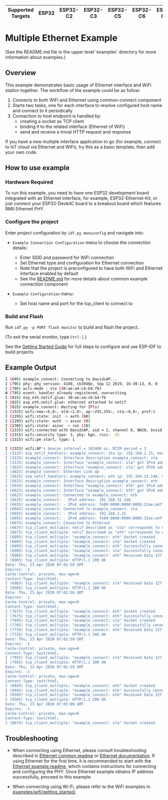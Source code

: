 | Supported Targets | ESP32 | ESP32-C2 | ESP32-C3 | ESP32-C5 | ESP32-C6 | ESP32-C61 | ESP32-H2 | ESP32-P4 | ESP32-S2 | ESP32-S3 |
| ----------------- | ----- | -------- | -------- | -------- | -------- | --------- | -------- | -------- | -------- | -------- |

# Multiple Ethernet Example
(See the README.md file in the upper level 'examples' directory for more information about examples.)

## Overview

This example demonstrates basic usage of Ethernet interface and WiFi station together. The workflow of the example could be as follow:

1. Connects to both WiFi and Ethernet using common-connect component
2. Starts two tasks, one for each interface to resolve configured host name and connect to it periodically
3. Connection to host endpoint is handled by:
    - creating a socket as TCP client
    - binding it to the related interface (Ethernet of WiFi)
    - send and receive a trivial HTTP request and response

If you have a new multiple interface application to go (for example, connect to IoT cloud via Ethernet and WiFi), try this as a basic template, then add your own code.

## How to use example

### Hardware Required

To run this example, you need to have one ESP32 development board integrated with an Ethernet interface, for example, ESP32-Ethernet-Kit, or just connect your ESP32-DevkitC board to a breakout board which features RMII Ethernet PHY.

### Configure the project

Enter project configuration by `idf.py menuconfig` and navigate into:

* `Example Connection Configuration` menu to choose the connection details:

    - Enter SSID and password for WiFi connection
    - Set Ethernet type and configuration for Ethernet connection
    - Note that the project is preconfigured to have both WiFi and Ethernet interface enabled by default
    - See the [README.md](../../README.md) for more details about common example connection component

* `Example Configuration` menu:

    - Set host name and port for the tcp_client to connect to

### Build and Flash

Run `idf.py -p PORT flash monitor` to build and flash the project..

(To exit the serial monitor, type ``Ctrl-]``.)

See the [Getting Started Guide](https://docs.espressif.com/projects/esp-idf/en/latest/get-started/index.html) for full steps to configure and use ESP-IDF to build projects.

## Example Output

```bash
I (695) example_connect: Connecting to DavidsAP...
I (795) phy: phy_version: 4180, cb3948e, Sep 12 2019, 16:39:13, 0, 0
I (795) wifi:mode : sta (30:ae:a4:c6:b4:f8)
W (795) event: handler already registered, overwriting
I (815) esp_eth.netif.glue: 30:ae:a4:c6:b4:fb
I (815) esp_eth.netif.glue: ethernet attached to netif
I (825) example_connect: Waiting for IP(s)
I (1525) wifi:new:<6,0>, old:<1,0>, ap:<255,255>, sta:<6,0>, prof:1
I (2295) wifi:state: init -> auth (b0)
I (2295) wifi:state: auth -> assoc (0)
I (2305) wifi:state: assoc -> run (10)
I (2315) wifi:connected with DavidsAP, aid = 2, channel 6, BW20, bssid = 16:f7:28:37:58:36
I (2315) wifi:security type: 3, phy: bgn, rssi: -35
I (2315) wifi:pm start, type: 1

I (2325) wifi:AP's beacon interval = 102400 us, DTIM period = 3
I (3125) esp_netif_handlers: example_connect: sta ip: 192.168.2.15, mask: 255.255.255.0, gw: 192.168.2.1
I (3125) example_connect: Interface description example_connect: sta
I (3135) example_connect: Interface "example_connect: sta" got IPv4 address: 192.168.2.15
I (3625) example_connect: Interface "example_connect: sta" got IPv6 address: fe80:0000:0000:0000:32ae:a4ff:fec6:b4f8, type: ESP_IP6_ADDR_IS_LINK_LOCAL
I (4825) example_connect: Ethernet Link Up
I (5625) esp_netif_handlers: example_connect: eth ip: 192.168.32.148, mask: 255.255.252.0, gw: 192.168.32.3
I (5625) example_connect: Interface description example_connect: eth
I (5635) example_connect: Interface "example_connect: eth" got IPv4 address: 192.168.32.148
I (6625) example_connect: Interface "example_connect: eth" got IPv6 address: fe80:0000:0000:0000:32ae:a4ff:fec6:b4fb, type: ESP_IP6_ADDR_IS_LINK_LOCAL
I (6625) example_connect: Connected to example_connect: eth
I (6635) example_connect: - IPv4 address: 192.168.32.148
I (6635) example_connect: - IPv6 address: fe80:0000:0000:0000:32ae:a4ff:fec6:b4fbtype: ESP_IP6_ADDR_IS_LINK_LOCAL
I (6645) example_connect: Connected to example_connect: sta
I (6655) example_connect: - IPv4 address: 192.168.2.15
I (6655) example_connect: - IPv6 address: fe80:0000:0000:0000:32ae:a4ff:fec6:b4f8type: ESP_IP6_ADDR_IS_LINK_LOCAL
I (6675) example_connect: Connected to Ethernet
I (6675) tcp_client_multiple: netif described as "sta" corresponds to esp-netif ptr:0x3ffba3ac
I (6675) tcp_client_multiple: netif described as "eth" corresponds to esp-netif ptr:0x3ffc608c
I (6895) tcp_client_multiple: "example_connect: eth" Socket created
I (6895) tcp_client_multiple: "example_connect: sta" Socket created
I (6895) tcp_client_multiple: "example_connect: eth" Successfully connected
I (6905) tcp_client_multiple: "example_connect: sta" Successfully connected
I (6965) tcp_client_multiple: "example_connect: eth" Received Data 127 bytes
I (6965) tcp_client_multiple: HTTP/1.1 200 OK
Date: Thu, 23 Apr 2020 07:02:58 GMT
Expires: -1
Cache-Control: private, max-age=0
Content-Type: text/html;
I (6965) tcp_client_multiple: "example_connect: sta" Received Data 127 bytes
I (6985) tcp_client_multiple: HTTP/1.1 200 OK
Date: Thu, 23 Apr 2020 07:02:58 GMT
Expires: -1
Cache-Control: private, max-age=0
Content-Type: text/html;
I (7675) tcp_client_multiple: "example_connect: eth" Socket created
I (7675) tcp_client_multiple: "example_connect: eth" Successfully connected
I (7695) tcp_client_multiple: "example_connect: sta" Socket created
I (7705) tcp_client_multiple: "example_connect: sta" Successfully connected
I (7735) tcp_client_multiple: "example_connect: eth" Received Data 127 bytes
I (7735) tcp_client_multiple: HTTP/1.1 200 OK
Date: Thu, 23 Apr 2020 07:02:59 GMT
Expires: -1
Cache-Control: private, max-age=0
Content-Type: text/html;
I (7955) tcp_client_multiple: "example_connect: sta" Received Data 127 bytes
I (7955) tcp_client_multiple: HTTP/1.1 200 OK
Date: Thu, 23 Apr 2020 07:02:59 GMT
Expires: -1
Cache-Control: private, max-age=0
Content-Type: text/html;
I (8445) tcp_client_multiple: "example_connect: eth" Socket created
I (8445) tcp_client_multiple: "example_connect: eth" Successfully connected
I (8505) tcp_client_multiple: "example_connect: eth" Received Data 127 bytes
I (8505) tcp_client_multiple: HTTP/1.1 200 OK
Date: Thu, 23 Apr 2020 07:03:00 GMT
Expires: -1
Cache-Control: private, max-age=0
Content-Type: text/html;
I (8675) tcp_client_multiple: "example_connect: sta" Socket created
```

## Troubleshooting

* When connecting using Ethernet, please consult troubleshooting described in [Ethernet common readme](../../../ethernet/README.md)
or [Ethernet documentation](https://docs.espressif.com/projects/esp-idf/en/latest/esp32/api-reference/network/esp_eth.html).
If using Ethernet for the first time, it is recommended to start with the [Ethernet example readme](../../../ethernet/basic/README.md), which contains instructions for connecting and configuring the PHY.
Once Ethernet example obtains IP address successfully, proceed to this example.

* When connecting using Wi-Fi, please refer to the WiFi examples in [examples/wifi/getting_started/](../../../wifi/getting_started).

